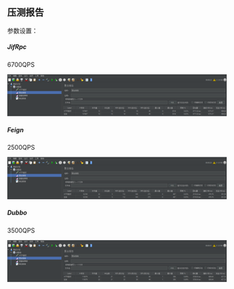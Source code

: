## 压测报告

参数设置：

##### JifRpc

6700QPS

![image-20250208122352272](README.assets/image-20250208122352272.png)

##### Feign

2500QPS

![image-20250208122131391](README.assets/image-20250208122131391.png)

##### Dubbo

3500QPS

![image-20250208121004407](README.assets/image-20250208121004407.png)